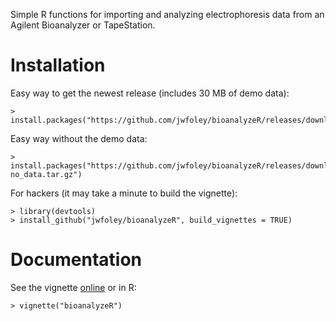 Simple R functions for importing and analyzing electrophoresis data from an Agilent Bioanalyzer or TapeStation.

# Installation

Easy way to get the newest release (includes 30 MB of demo data):

    > install.packages("https://github.com/jwfoley/bioanalyzeR/releases/download/v0.1.0/bioanalyzeR_0.1.0.tar.gz")

Easy way without the demo data:

    > install.packages("https://github.com/jwfoley/bioanalyzeR/releases/download/v0.1.0/bioanalyzeR_0.1.0-no_data.tar.gz")

For hackers (it may take a minute to build the vignette):

    > library(devtools)
    > install_github("jwfoley/bioanalyzeR", build_vignettes = TRUE)

# Documentation

See the vignette [online](https://stanford.edu/~jwfoley/bioanalyzeR.html) or in R:

    > vignette("bioanalyzeR")

